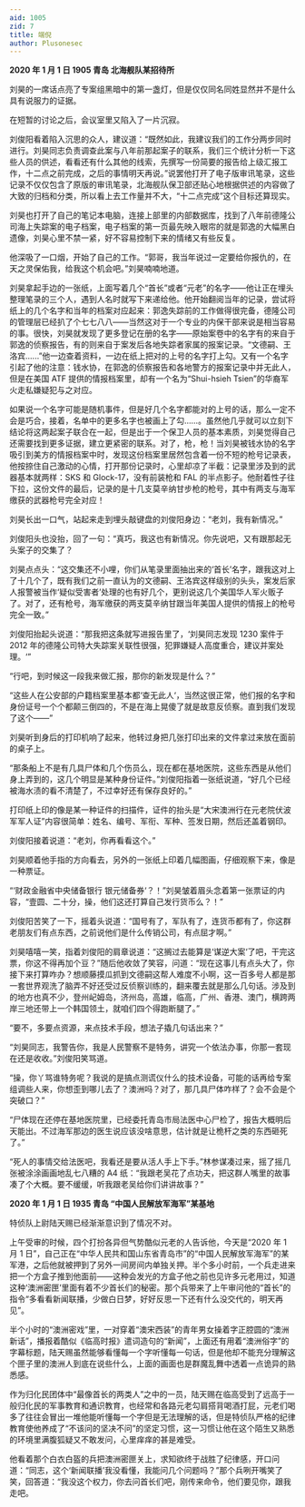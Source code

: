 ```yaml
---
aid: 1005
zid: 7
title: 端倪
author: Plusonesec
---
```


**2020 年 1 月 1 日 1905 青岛 北海舰队某招待所**

刘昊的一席话点亮了专案组黑暗中的第一盏灯，但是仅仅同名同姓显然并不是什么具有说服力的证据。

在短暂的讨论之后，会议室里又陷入了一片沉寂。

刘俊阳看着陷入沉思的众人，建议道：“既然如此，我建议我们的工作分两步同时进行。刘昊同志负责调查此案与八年前那起案子的联系，我们三个统计分析一下这些人员的供述，看看还有什么其他的线索，先撰写一份简要的报告给上级汇报工作，十二点之前完成，之后的事情明天再说。”说罢他打开了电子版审讯笔录，这些记录不仅仅包含了原版的审讯笔录，北海舰队保卫部还贴心地根据供述的内容做了大致的归档和分类，所以看上去工作量并不大，“十二点完成”这个目标还算现实。

刘昊也打开了自己的笔记本电脑，连接上部里的内部数据库，找到了八年前德隆公司海上失踪案的电子档案，电子档案的第一页最先映入眼帘的就是郭逸的大幅黑白遗像，刘昊心里不禁一紧，好不容易控制下来的情绪又有些反复。

他深吸了一口烟，开始了自己的工作。“郭哥，我当年说过一定要给你报仇的，在天之灵保佑我，给我这个机会吧。”刘昊喃喃地道。

刘昊拿起手边的一张纸，上面写着几个“首长”或者“元老”的名字——他让正在埋头整理笔录的三个人，遇到人名时就写下来递给他。他开始翻阅当年的记录，尝试将纸上的几个名字和当年的档案对应起来：郭逸失踪前的工作做得很完备，德隆公司的管理层已经扒了个七七八八——当然这对于一个专业的内保干部来说是相当容易的事。很快，刘昊就发现了更多登记在册的名字——原始案卷中的名字有的来自于郭逸的侦察报告，有的则来自于案发后各地失踪者家属的报案记录。“文德嗣、王洛宾......”他一边查着资料，一边在纸上把对的上号的名字打上勾。又有一个名字引起了他的注意：钱水协，在郭逸的侦察报告和各地警方的报案记录中并无此人，但是在美国 ATF 提供的情报档案里，却有一个名为“Shui-hsieh Tsien”的华裔军火走私嫌疑犯与之对应。

如果说一个名字可能是随机事件，但是好几个名字都能对的上号的话，那么一定不会是巧合，接着，名单中的更多名字也被画上了勾……。虽然他几乎就可以立刻下结论将这两起案子联合在一起，但是出于一个保卫人员的基本素质，刘昊觉得自己还需要找到更多证据，建立更紧密的联系。对了，枪，枪！当刘昊被钱水协的名字吸引到美方的情报档案中时，发现这份档案里居然包含着一份不短的枪号记录表，他按捺住自己激动的心情，打开那份记录时，心里却凉了半截：记录里涉及到的武器基本就两样：SKS 和 Glock-17，没有前装枪和 FAL 的半点影子。他耐着性子往下拉，这份文件的最后，记录的是十几支莫辛纳甘步枪的枪号，其中有两支与海军缴获的武器枪号完全对应！

刘昊长出一口气，站起来走到埋头敲键盘的刘俊阳身边：“老刘，我有新情况。”

刘俊阳头也没抬，回了一句：“真巧，我这也有新情况。你先说吧，又有跟那起无头案子的交集了？

刘昊点点头：“这交集还不小哩，你们从笔录里面抽出来的‘首长’名字，跟我这对上了十几个了，既有我们之前一直认为的文德嗣、王洛宾这样级别的头头，案发后家人报警被当作‘疑似受害者’处理的也有好几个，更别说这几个美国华人军火贩子了。对了，还有枪号，海军缴获的两支莫辛纳甘跟当年美国人提供的情报上的枪号完全一致。”

刘俊阳抬起头说道：“那我把这条就写进报告里了，‘刘昊同志发现 1230 案件于 2012 年的德隆公司特大失踪案关联性很强，犯罪嫌疑人高度重合，建议并案处理。‘”

“行吧，到时候这一段我来做汇报，那你的新发现是什么？”

“这些人在公安部的户籍档案里基本都‘查无此人‘，当然这很正常，他们报的名字和身份证号一个个都颠三倒四的，不是在海上晃傻了就是故意反侦察。直到我们发现了这个——”

刘昊听到身后的打印机响了起来，他转过身把几张打印出来的文件拿过来放在面前的桌子上。

“那条船上不是有几具尸体和几个伤员么，现在都在基地医院，这些东西是从他们身上弄到的，这几个明显是某种身份证件。”刘俊阳指着一张纸说道，“好几个已经被海水渍的看不清楚了，不过幸好还有保存良好的。”

打印纸上印的像是某一种证件的扫描件，证件的抬头是“大宋澳洲行在元老院伏波军军人证”内容很简单：姓名、编号、军衔、军种、签发日期，然后还盖着钢印。

刘俊阳接着说道：“老刘，你再看看这个。”

刘昊顺着他手指的方向看去，另外的一张纸上印着几幅图画，仔细观察下来，像是一种票证。

“‘财政金融省中央储备银行 银元储备券‘？！”刘昊皱着眉头念着第一张票证的内容，“壹圆、二十分，操，他们这还打算自己发行货币么？！”

刘俊阳苦笑了一下，摇着头说道：“国号有了，军队有了，连货币都有了，你这群老朋友们有点东西，之前说他们是什么传销公司，有点屈才啊。”

刘昊嘻嘻一笑，指着刘俊阳的肩章说道：“这搁过去能算是‘谋逆大案‘了吧，干完这票，你这不得再加个豆？”随后他收敛了笑容，问道：“现在这事儿有点头大了，你接下来打算咋办？想顺藤摸瓜抓到文德嗣这帮人难度不小啊，这一百多号人都是那一套世界观洗了脑弄不好还受过反侦察训练的，翻来覆去就是那么几句话。涉及到的地方也真不少，登州屺姆岛，济州岛，高雄，临高，广州、香港、澳门，横跨两岸三地还带上一个韩国领土，就咱们四个得跑断腿了。”

“要不，多要点资源，来点技术手段，想法子撬几句话出来？”

“刘昊同志，我警告你，我是人民警察不是特务，讲究一个依法办事，你那一套现在还是收收。”刘俊阳笑骂道。

“操，你丫骂谁特务呢？我说的是搞点测谎仪什么的技术设备，可能的话再给专案组调些人来，你想歪到哪儿去了？澳洲吗？对了，那几具尸体咋样了？会不会是个突破口？”

“尸体现在还停在基地医院里，已经委托青岛市局法医中心尸检了，报告大概明后天能出。不过海军那边的医生说应该没啥意思，估计就是让桅杆之类的东西砸死了。”

“死人的事情交给法医吧，我看还是要从活人手上下手。”林参谋凑过来，摇了摇几张被涂涂画画地乱七八糟的 A4 纸：“我跟老吴花了点功夫，把这群人嘴里的故事凑了个大概。要不缓缓，听我跟老吴给你们讲讲故事？”

**2020 年 1 月 1 日 1935 青岛 “中国人民解放军海军”某基地**

特侦队上尉陆天赐已经渐渐意识到了情况不对。

上午受审的时候，四个打扮各异但气势酷似元老的人告诉他，今天是“2020 年 1 月 1 日”，自己正在“中华人民共和国山东省青岛市”的“中国人民解放军海军”的某军港，之后他就被押到了另外一间房间内单独关押。半个多小时前，一个兵走进来把一个方盒子推到他面前——这种会发光的方盒子他之前也见许多元老用过，知道这种‘澳洲密匣’里面有着不少首长们的秘密。那个兵带来了上午审问他的“首长”的指令“多看看新闻联播，少做白日梦，好好反思一下还有什么没交代的，明天再见”。

半个小时的“澳洲密戏”里，一对穿着“澳宋西装”的青年男女操着字正腔圆的“澳洲新话”，播报着酷似《临高时报》遣词造句的“新闻”，上面还有用着“澳洲俗字”的字幕标题，陆天赐虽然能够看懂每一个字听懂每一句话，但是他却不能充分理解这个匣子里的澳洲人到底在说些什么，上面的画面也是群魔乱舞中透着一点诡异的熟悉感。

作为归化民团体中“最像首长的两类人”之中的一员，陆天赐在临高受到了远高于一般归化民的军事教育和通识教育，也经常和各路元老勾肩搭背喝酒打屁，元老们喝多了往往会冒出一堆他能听懂每一个字但是无法理解的话，但是特侦队严格的纪律教育使他养成了“不该问的坚决不问”的坚定习惯，这一习惯让他在这个陌生又熟悉的环境里满腹狐疑又不敢发问，心里痒痒的甚是难受。

他看着那个白衣白盔的兵把澳洲密匣关上，求知欲终于战胜了纪律感，开口问道：“同志，这个‘新闻联播’我没看懂，我能问几个问题吗？”那个兵咧开嘴笑了笑，回答道：“我没这个权力，你去问首长们吧，刚传来命令，他们要见你，跟我走吧。

